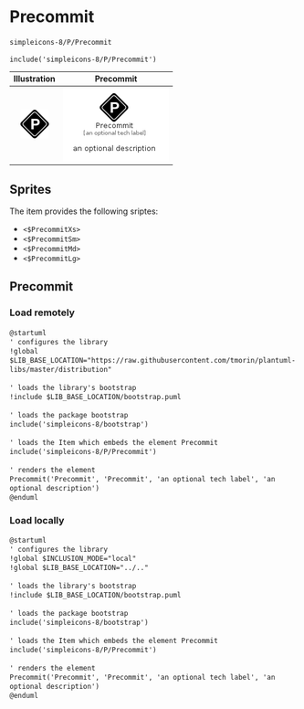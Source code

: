 # Precommit


```text
simpleicons-8/P/Precommit
```

```text
include('simpleicons-8/P/Precommit')
```



| Illustration | Precommit |
| :---: | :---: |
| ![illustration for Illustration](../../simpleicons-8/P/Precommit.png) | ![illustration for Precommit](../../simpleicons-8/P/Precommit.Local.png) |



## Sprites
The item provides the following sriptes:

- `<$PrecommitXs>`
- `<$PrecommitSm>`
- `<$PrecommitMd>`
- `<$PrecommitLg>`





## Precommit

### Load remotely
```plantuml
@startuml
' configures the library
!global $LIB_BASE_LOCATION="https://raw.githubusercontent.com/tmorin/plantuml-libs/master/distribution"

' loads the library's bootstrap
!include $LIB_BASE_LOCATION/bootstrap.puml

' loads the package bootstrap
include('simpleicons-8/bootstrap')

' loads the Item which embeds the element Precommit
include('simpleicons-8/P/Precommit')

' renders the element
Precommit('Precommit', 'Precommit', 'an optional tech label', 'an optional description')
@enduml
```

### Load locally
```plantuml
@startuml
' configures the library
!global $INCLUSION_MODE="local"
!global $LIB_BASE_LOCATION="../.."

' loads the library's bootstrap
!include $LIB_BASE_LOCATION/bootstrap.puml

' loads the package bootstrap
include('simpleicons-8/bootstrap')

' loads the Item which embeds the element Precommit
include('simpleicons-8/P/Precommit')

' renders the element
Precommit('Precommit', 'Precommit', 'an optional tech label', 'an optional description')
@enduml
```

